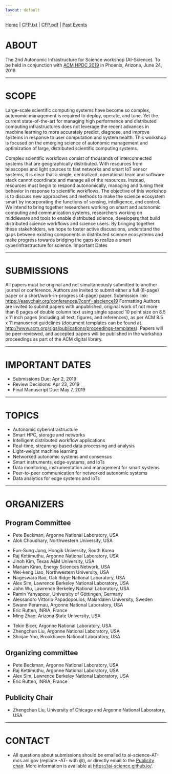 ```yaml
---
layout: default
---
```

[Home](index.html) | <a href="doc/CFP-ai-science-2019.txt" target="_blank">CFP.txt</a> | <a href="doc/CFP-ai-science-2019.pdf" target="_blank">CFP.pdf</a> | [Past Events](past.html)

# ABOUT
The 2nd Autonomic Infrastructure for Science workshop (AI-Science). To be held in conjunction with [ACM HPDC 2019](http://hpdc.org/2019/) in Phoenix, Arizona, June 24, 2019.

---
# SCOPE
Large-scale scientific computing systems have become so complex, autonomic management is required to deploy, operate, and tune. Yet the current state-of-the-art for managing high performance and distributed computing infrastructures does not leverage the recent advances in machine learning to more accurately predict, diagnose, and improve systems in response to user computation and system health. This workshop is focused on the emerging science of autonomic management and optimization of large, distributed scientific computing systems. 

Complex scientific workflows consist of thousands of interconnected systems that are geographically distributed. With resources from telescopes and light sources to fast networks and smart IoT sensor systems, it is clear that a single, centralized, operational team and software stack cannot coordinate and manage all of the resources. Instead, resources must begin to respond autonomically, managing and tuning their behavior in response to scientific workflows. The objective of this workshop is to discuss new approaches and methods to make the science ecosystem smart by incorporating the functions of sensing, intelligence, and control. We intend to bring together researchers working on smart and autonomic computing and communication systems, researchers working on middleware and tools to enable distributed science, developers that build distributed science workflows and science users. By bringing together these stakeholders, we hope to foster active discussions, understand the gaps between existing components in distributed science ecosystems and make progress towards bridging the gaps to realize a smart cyberinfrastructure for science.
Important Dates

---
# SUBMISSIONS
All papers must be original and not simultaneously submitted to another journal or conference. Authors are invited to submit either a full (8-page) paper or a short/work-in-progress (4-page) paper. Submission link: https://easychair.org/conferences/?conf=aiscience19
Formatting
Authors are invited to submit papers with unpublished, original work of not more than 8 pages of double column text using single spaced 10 point size on 8.5 x 11 inch pages (including all text, figures, and references), as per ACM 8.5 x 11 manuscript guidelines (document templates can be found at http://www.acm.org/sigs/publications/proceedings-templates). Papers will be peer-reviewed, and accepted papers will be published in the workshop proceedings as part of the ACM digital library.

---
# IMPORTANT DATES
* Submissions Due: Apr 2, 2019
* Review Decisions: Apr 23, 2019
* Final Manuscript Due: May 7, 2019

---
# TOPICS
* Autonomic cyberinfrastructure
* Smart HPC, storage and networks
* Intelligent distributed workflow applications
* Real-time, streaming-based data processing and analysis
* Light-weight machine learning
* Networked autonomic systems and consensus
* Smart instruments, edge-systems, and IoTs
* Data monitoring, instrumentation and management for smart systems
* Peer-to-peer communication for networked autonomic systems
* Data analytics for edge systems and IoTs

---
# ORGANIZERS
## Program Committee
* Pete Beckman, Argonne National Laboratory, USA
* Alok Choudhary, Northwestern University, USA 
<!-- * Dipak Ghosal, University of California, Davis, USA -->
<!-- * Hai Jin, Huazhong University of Science and Technology, China -->
* Eun-Sung Jung, Hongik University, South Korea
* Raj Kettimuthu, Argonne National Laboratory, USA
* Jinoh Kim, Texas A&M University, USA
* Mariam Kiran, Energy Sciences Network, USA
* Wei-keng Liao, Northwestern University, USA
* Nageswara Rao, Oak Ridge National Laboratory, USA
* Alex Sim, Lawrence Berkeley National Laboratory, USA
* John Wu, Lawrence Berkeley National Laboratory, USA
* Ramin Yahyapour, University of Göttingen, Germany
* Alessandro Vittorio Papadopoulos, Malardalen University, Sweden
* Swann Perarnau, Argonne National Laboratory, USA 
* Eric Rutten, INRIA, France
* Ming Zhao, Arizona State University, USA
<!-- * Erik Elmroth, Umeå University, Sweden -->
* Tekin Bicer, Argonne National Laboratory, USA
* Zhengchun Liu, Argonne National Laboratory, USA
* Shinjae Yoo, Brookhaven National Laboratory, USA
<!-- * Frank Alexander, Brookhaven National Laboratory, USA -->

## Organizing committee
* Pete Beckman, Argonne National Laboratory, USA
* Raj Kettimuthu, Argonne National Laboratory, USA
* Alex Sim, Lawrence Berkeley National Laboratory, USA
* Eric Rutten, INRIA, France

## Publicity Chair
* Zhengchun Liu, University of Chicago and Argonne National Laboratory, USA

---
# CONTACT
* All questions about submissions should be emailed to ai-science-AT-mcs.anl.gov (replace -AT- with @), or directly email to the [Publicity chair](https://lzhengchun.github.io/). More information is available at https://ai-science.github.io/.


